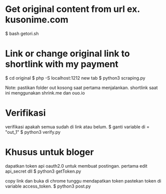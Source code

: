 # Get original content from url ex. kusonime.com
$ bash getori.sh 

# Link or change original link to shortlink with my payment
$ cd original
$ php -S localhost:1212
new tab
$ python3 scraping.py

Note: pastikan folder out kosong saat pertama menjalankan. shortlink saat ini
menggunakan shrink.me dan ouo.io


# Verifikasi
verifikasi apakah semua sudah di link atau belum.
$ ganti variable di = "out_1"
$ python3 verify.py


# Khusus untuk bloger
dapatkan token api oauth2.0 untuk membuat postingan. pertama edit api_secret dll
$ python3 getToken.py

copy link dan buka di chrome tunggu mendapatkan token
pastekan token di variable access_token.
$ python3 post.py
